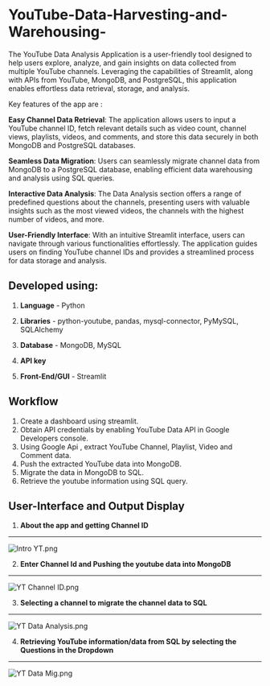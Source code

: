 # YouTube-Data-Harvesting-and-Warehousing-

The YouTube Data Analysis Application is a user-friendly tool designed to help users explore, analyze, and gain insights on data collected from multiple YouTube channels. Leveraging the capabilities of Streamlit, along with APIs from YouTube, MongoDB, and PostgreSQL, this application enables effortless data retrieval, storage, and analysis.

Key features of the app are :

**Easy Channel Data Retrieval**: The application allows users to input a YouTube channel ID, fetch relevant details such as video count, channel views, playlists, videos, and comments, and store this data securely in both MongoDB and PostgreSQL databases.

**Seamless Data Migration**: Users can seamlessly migrate channel data from MongoDB to a PostgreSQL database, enabling efficient data warehousing and analysis using SQL queries.

**Interactive Data Analysis**: The Data Analysis section offers a range of predefined questions about the channels, presenting users with valuable insights such as the most viewed videos, the channels with the highest number of videos, and more.

**User-Friendly Interface**: With an intuitive Streamlit interface, users can navigate through various functionalities effortlessly. The application guides users on finding YouTube channel IDs and provides a streamlined process for data storage and analysis.

**Developed using:**
------------
1. **Language** - Python

2. **Libraries** - python-youtube, pandas, mysql-connector, PyMySQL, SQLAlchemy

3. **Database** - MongoDB, MySQL

4. **API key**

5. **Front-End/GUI** - Streamlit


**Workflow**
------------
1. Create a dashboard using streamlit.
2. Obtain API credentials by enabling YouTube Data API in Google Developers console.
3. Using Google Api , extract YouTube Channel, Playlist, Video and Comment data.
4. Push the extracted YouTube data into MongoDB.
5. Migrate the data in MongoDB to SQL.
6. Retrieve the youtube information using SQL query.


**User-Interface and Output Display**
------------
1. **About the app and getting Channel ID**
------------
![Intro YT.png](https://github.com/darshnk/Youtube-Data-Harvesting-and-Warehousing/blob/main/assets/Intro%20YT.png)


2. **Enter Channel Id and Pushing the youtube data into MongoDB**
------------
![YT Channel ID.png](https://github.com/darshnk/Youtube-Data-Harvesting-and-Warehousing/blob/main/assets/Intro%20YT.png)


3. **Selecting a channel to migrate the channel data to SQL**
------------
![YT Data Analysis.png](https://github.com/darshnk/Youtube-Data-Harvesting-and-Warehousing/blob/main/assets/YT%20Data%20Analysis.png)


4. **Retrieving YouTube information/data from SQL by selecting the Questions in the Dropdown**
------------
![YT Data Mig.png](https://github.com/darshnk/Youtube-Data-Harvesting-and-Warehousing/blob/main/assets/YT%20Data%20Mig.png)





